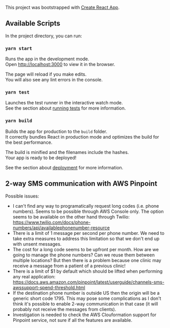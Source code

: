 This project was bootstrapped with [Create React App](https://github.com/facebook/create-react-app).

## Available Scripts

In the project directory, you can run:

### `yarn start`

Runs the app in the development mode.<br />
Open [http://localhost:3000](http://localhost:3000) to view it in the browser.

The page will reload if you make edits.<br />
You will also see any lint errors in the console.

### `yarn test`

Launches the test runner in the interactive watch mode.<br />
See the section about [running tests](https://facebook.github.io/create-react-app/docs/running-tests) for more information.

### `yarn build`

Builds the app for production to the `build` folder.<br />
It correctly bundles React in production mode and optimizes the build for the best performance.

The build is minified and the filenames include the hashes.<br />
Your app is ready to be deployed!

See the section about [deployment](https://facebook.github.io/create-react-app/docs/deployment) for more information.

## 2-way SMS communication with AWS Pinpoint

Possible issues:
- I can't find any way to programatically request long codes (i.e. phone numbers). Seems to be possible through AWS Console only. The option seems to be available on the other hand through Twilio: https://www.twilio.com/docs/phone-numbers/api/availablephonenumber-resource
- There is a limit of 1 message per second per phone number. We need to take extra measures to address this limitation so that we don't end up with unsent messages.
- The cost for a long code seems to be upfront per month. How are we going to manage the phone numbers? Can we reuse them between multiple locations? But then there is a problem because one clinic may receive a message from a patient of a previous clinic!
- There is a limit of $1 by default which should be lifted when performing any real application: https://docs.aws.amazon.com/pinpoint/latest/userguide/channels-sms-awssupport-spend-threshold.html
- If the destination phone number is outside US then the origin will be a generic short code 1795. This may pose some complications as I don't think it's possible to enable 2-way communication in that case (it will probably not receive the messages from clients).
- Investigation is needed to check the AWS Clouformation support for Pinpoint service, not sure if all the features are available.
